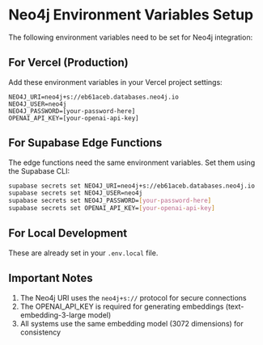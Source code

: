 # Neo4j Environment Variables Setup

The following environment variables need to be set for Neo4j integration:

## For Vercel (Production)

Add these environment variables in your Vercel project settings:

```
NEO4J_URI=neo4j+s://eb61aceb.databases.neo4j.io
NEO4J_USER=neo4j
NEO4J_PASSWORD=[your-password-here]
OPENAI_API_KEY=[your-openai-api-key]
```

## For Supabase Edge Functions

The edge functions need the same environment variables. Set them using the Supabase CLI:

```bash
supabase secrets set NEO4J_URI=neo4j+s://eb61aceb.databases.neo4j.io
supabase secrets set NEO4J_USER=neo4j
supabase secrets set NEO4J_PASSWORD=[your-password-here]
supabase secrets set OPENAI_API_KEY=[your-openai-api-key]
```

## For Local Development

These are already set in your `.env.local` file.

## Important Notes

1. The Neo4j URI uses the `neo4j+s://` protocol for secure connections
2. The OPENAI_API_KEY is required for generating embeddings (text-embedding-3-large model)
3. All systems use the same embedding model (3072 dimensions) for consistency